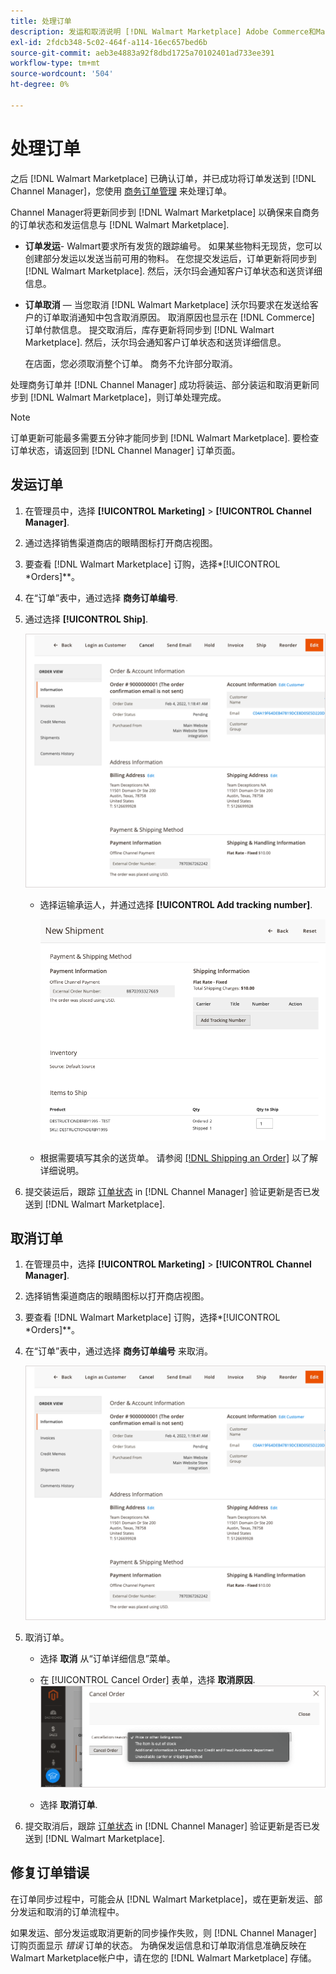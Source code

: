 ```yaml
---
title: 处理订单
description: 发运和取消说明 [!DNL Walmart Marketplace] Adobe Commerce和Magento Open Source的订单。
exl-id: 2fdcb348-5c02-464f-a114-16ec657bed6b
source-git-commit: aeb3e4883a92f8dbd1725a70102401ad733ee391
workflow-type: tm+mt
source-wordcount: '504'
ht-degree: 0%

---
```


# 处理订单

之后 [!DNL Walmart Marketplace] 已确认订单，并已成功将订单发送到 [!DNL Channel Manager]，您使用 [商务订单管理](https://docs.magento.com/user-guide/sales/orders-workspace.html) 来处理订单。

Channel Manager将更新同步到 [!DNL Walmart Marketplace] 以确保来自商务的订单状态和发运信息与 [!DNL Walmart Marketplace].

* **订单发运**- Walmart要求所有发货的跟踪编号。 如果某些物料无现货，您可以创建部分发运以发送当前可用的物料。 在您提交发运后，订单更新将同步到 [!DNL Walmart Marketplace]. 然后，沃尔玛会通知客户订单状态和送货详细信息。

* **订单取消** — 当您取消 [!DNL Walmart Marketplace] 沃尔玛要求在发送给客户的订单取消通知中包含取消原因。 取消原因也显示在 [!DNL Commerce] 订单付款信息。 提交取消后，库存更新将同步到 [!DNL Walmart Marketplace]. 然后，沃尔玛会通知客户订单状态和送货详细信息。

   在店面，您必须取消整个订单。 商务不允许部分取消。

处理商务订单并 [!DNL Channel Manager] 成功将装运、部分装运和取消更新同步到 [!DNL Walmart Marketplace]，则订单处理完成。

>[!NOTE]
>
> 订单更新可能最多需要五分钟才能同步到 [!DNL Walmart Marketplace]. 要检查订单状态，请返回到 [!DNL Channel Manager] 订单页面。

## 发运订单

1. 在管理员中，选择 **[!UICONTROL Marketing]** > **[!UICONTROL Channel Manager]**.

1. 通过选择销售渠道商店的眼睛图标打开商店视图。

1. 要查看 [!DNL Walmart Marketplace] 订购，选择*[!UICONTROL *Orders]**。

1. 在“订单”表中，通过选择 **商务订单编号**.

1. 通过选择 **[!UICONTROL Ship]**.

   ![商务订单详细信息视图 [!DNL Walmart Marketplace] 订购](assets/order-detail-with-external-order-id.png)

   * 选择运输承运人，并通过选择 **[!UICONTROL Add tracking number]**.

      ![商务订单详细信息视图 [!DNL Walmart Marketplace] 订购](assets/order-shipment-add-tracking-number.png)


   * 根据需要填写其余的送货单。 请参阅 [[!DNL Shipping an Order]](https://docs.magento.com/user-guide/sales/order-ship.html) 以了解详细说明。

1. 提交装运后，跟踪 [订单状态](manage-orders.md#about-order-status) in [!DNL Channel Manager] 验证更新是否已发送到 [!DNL Walmart Marketplace].

## 取消订单

1. 在管理员中，选择 **[!UICONTROL Marketing]** > **[!UICONTROL Channel Manager]**.

1. 选择销售渠道商店的眼睛图标以打开商店视图。

1. 要查看 [!DNL Walmart Marketplace] 订购，选择*[!UICONTROL *Orders]**。

1. 在“订单”表中，通过选择 **商务订单编号** 来取消。

   ![商务订单详细信息视图[!DNL Walmart Marketplace]订购](assets/order-detail-with-external-order-id.png)

1. 取消订单。

   * 选择 **取消** 从“订单详细信息”菜单。

   * 在 [!UICONTROL Cancel Order] 表单，选择 **取消原因**.
   ![商务订单详细信息视图 [!DNL Walmart Marketplace] 订购](assets/cancel-order-reason-selector.png)

   * 选择 **取消订单**.


1. 提交取消后，跟踪 [订单状态](manage-orders.md#about-order-status) in [!DNL Channel Manager] 验证更新是否已发送到 [!DNL Walmart Marketplace].

## 修复订单错误

在订单同步过程中，可能会从 [!DNL Walmart Marketplace]，或在更新发运、部分发运和取消的订单流程中。

如果发运、部分发运或取消更新的同步操作失败，则 [!DNL Channel Manager] 订购页面显示 _错误_ 订单的状态。 为确保发运信息和订单取消信息准确反映在Walmart Marketplace帐户中，请在您的 [!DNL Walmart Marketplace] 存储。


